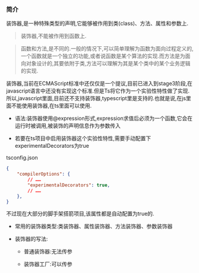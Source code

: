 ### 简介

装饰器,是一种特殊类型的声明,它能够被作用到类(class)、方法、属性和参数上.

> 装饰器,不能被作用到函数上.

> 函数和方法,是不同的.一般的情况下,可以简单理解为函数为面向过程定义的,一个函数就是一个独立的功能,或者说函数是某个算法的实现.而方法是为面向对象设计的,其要依附于类,方法可以理解为其是某个类中的某个业务逻辑的实现.

装饰器,当前在ECMAScript标准中还仅仅是一个提议,目前已进入到stage3阶段,在javascript语言中还没有实现这个标准.但是Ts将它作为一个实验性特性做了实现.所以,javascript里面,目前还不支持装饰器,typescript里是支持的.也就是说,在js里面不能使用装饰器,在ts里面可以使用.

- 语法:装饰器使用@expression形式,expression求值后必须为一个函数,它会在运行时被调用,被装饰的声明信息作为参数传入

- 若要在ts项目中启用装饰器这个实验性特性,需要手动配置下experimentalDecorators为true

tsconfig.json

```json
{
    "compilerOptions": {
        // ……
        "experimentalDecorators": true,
        // ……
    },
}
```

不过现在大部分的脚手架搭箭项目,该属性都是自动配置为true的.

- 常用的装饰器类型:类装饰器、属性装饰器、方法装饰器、参数装饰器

- 装饰器的写法:

    * 普通装饰器:无法传参

    * 装饰器工厂:可以传参